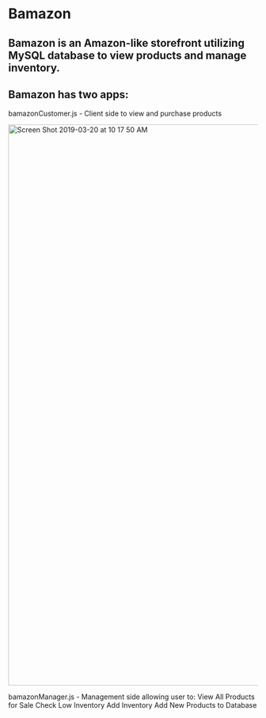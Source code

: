 # Bamazon

## Bamazon is an Amazon-like storefront utilizing MySQL database to view products and manage inventory.

## Bamazon has two apps:
 bamazonCustomer.js - Client side to view and purchase products

<img width="1134" alt="Screen Shot 2019-03-20 at 10 17 50 AM" src="https://user-images.githubusercontent.com/46644726/55035095-44f3cc00-4fd4-11e9-8419-62fe655460da.png">


bamazonManager.js - Management side allowing user to:
View All Products for Sale
Check Low Inventory
Add Inventory
Add New Products to Database






